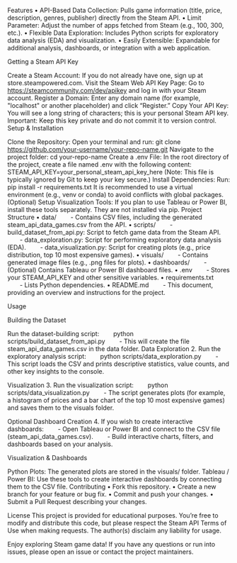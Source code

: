 Features
• API-Based Data Collection: Pulls game information (title, price, description, genres, publisher) directly from the Steam API.
• Limit Parameter: Adjust the number of apps fetched from Steam (e.g., 100, 300, etc.).
• Flexible Data Exploration: Includes Python scripts for exploratory data analysis (EDA) and visualization.
• Easily Extensible: Expandable for additional analysis, dashboards, or integration with a web application.

Getting a Steam API Key

Create a Steam Account:
If you do not already have one, sign up at store.steampowered.com.
Visit the Steam Web API Key Page:
Go to https://steamcommunity.com/dev/apikey and log in with your Steam account.
Register a Domain:
Enter any domain name (for example, "localhost" or another placeholder) and click “Register.”
Copy Your API Key:
You will see a long string of characters; this is your personal Steam API key.
Important: Keep this key private and do not commit it to version control.
Setup & Installation

Clone the Repository:
Open your terminal and run:
git clone https://github.com/your-username/your-repo-name.git
Navigate to the project folder:
cd your-repo-name
Create a .env File:
In the root directory of the project, create a file named .env with the following content:
STEAM_API_KEY=your_personal_steam_api_key_here
(Note: This file is typically ignored by Git to keep your key secure.)
Install Dependencies:
Run:
pip install -r requirements.txt
It is recommended to use a virtual environment (e.g., venv or conda) to avoid conflicts with global packages.
(Optional) Setup Visualization Tools:
If you plan to use Tableau or Power BI, install these tools separately. They are not installed via pip.
Project Structure
• data/
  - Contains CSV files, including the generated steam_api_data_games.csv from the API.
• scripts/
  - build_dataset_from_api.py: Script to fetch game data from the Steam API.
  - data_exploration.py: Script for performing exploratory data analysis (EDA).
  - data_visualization.py: Script for creating plots (e.g., price distribution, top 10 most expensive games).
• visuals/
  - Contains generated image files (e.g., .png files for plots).
• dashboards/
  - (Optional) Contains Tableau or Power BI dashboard files.
• .env
  - Stores your STEAM_API_KEY and other sensitive variables.
• requirements.txt
  - Lists Python dependencies.
• README.md
  - This document, providing an overview and instructions for the project.

Usage

Building the Dataset

Run the dataset-building script:
  python scripts/build_dataset_from_api.py
  - This will create the file steam_api_data_games.csv in the data folder.
Data Exploration
2. Run the exploratory analysis script:
  python scripts/data_exploration.py
  - This script loads the CSV and prints descriptive statistics, value counts, and other key insights to the console.

Visualization
3. Run the visualization script:
  python scripts/data_visualization.py
  - The script generates plots (for example, a histogram of prices and a bar chart of the top 10 most expensive games) and saves them to the visuals folder.

Optional Dashboard Creation
4. If you wish to create interactive dashboards:
  - Open Tableau or Power BI and connect to the CSV file (steam_api_data_games.csv).
  - Build interactive charts, filters, and dashboards based on your analysis.

Visualization & Dashboards

Python Plots: The generated plots are stored in the visuals/ folder.
Tableau / Power BI: Use these tools to create interactive dashboards by connecting them to the CSV file.
Contributing
• Fork this repository.
• Create a new branch for your feature or bug fix.
• Commit and push your changes.
• Submit a Pull Request describing your changes.

License
This project is provided for educational purposes. You’re free to modify and distribute this code, but please respect the Steam API Terms of Use when making requests. The author(s) disclaim any liability for usage.

Enjoy exploring Steam game data! If you have any questions or run into issues, please open an issue or contact the project maintainers.
